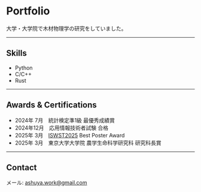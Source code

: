# Portfolio

大学・大学院で木材物理学の研究をしていました。

---

## Skills
- Python
- C/C++
- Rust

---

## Awards & Certifications
- 2024年 7月　統計検定準1級 最優秀成績賞
- 2024年12月　応用情報技術者試験 合格
- 2025年 3月　[ISWST2025](https://pub.confit.atlas.jp/en/event/iswst2025) Best Poster Award
- 2025年 3月　東京大学大学院 農学生命科学研究科 研究科長賞

---

## Contact
メール: ashuya.work@gmail.com
